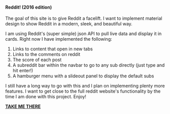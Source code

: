 <h4>Reddit! (2016 edition)</h4>

<p>The goal of this site is to give Reddit a facelift. 
I want to implement material design to show Reddit in a modern, sleek, and beautiful way.</p>
<p>I am using Reddit's (super simple) json API to pull live data and display it in cards. Right now I have implemented the following:</p>
  <ol>
    <li>Links to content that open in new tabs</li>
    <li>Links to the comments on reddit</li>
    <li>The score of each post</li>
    <li>A subreddit bar within the navbar to go to any sub directly (just type and hit enter!)</li>
    <li>A hamburger menu with a slideout panel to display the default subs</li>
  </ol>
<p>I still have a long way to go with this and I plan on implementing plenty more features. I want to get close to the full reddit website's functionality by the time I am done with this project. Enjoy!</p>

<a href="http://cltnwd.github.io"><b>TAKE ME THERE</b></a>
